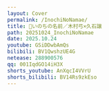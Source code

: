 ```yaml
---
layout: Cover
permalink: /InochiNoNamae/
title: 🪺いのちの名前／木村弓×久石譲
path: 20251024_InochiNoNamae
date: 2025.10.24
youtube: GSiDDwbAmQs
bilibili: BV1QwshzUE4G
netease: 288900576
qq: 001IqdGO14iH3X
shorts_youtube: AnXqcI4VVrU
shorts_bilibili: BV14Rs9zkEso
---
```

